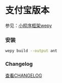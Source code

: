 # 支付宝版本

参见：[小程序框架wepy](https://github.com/wepyjs/wepy)


### 安装
```bash
wepy build --output ant
```

### Changelog
[查看CHANGELOG](https://github.com/wepyjs/wepy/blob/master/CHANGELOG.md)
